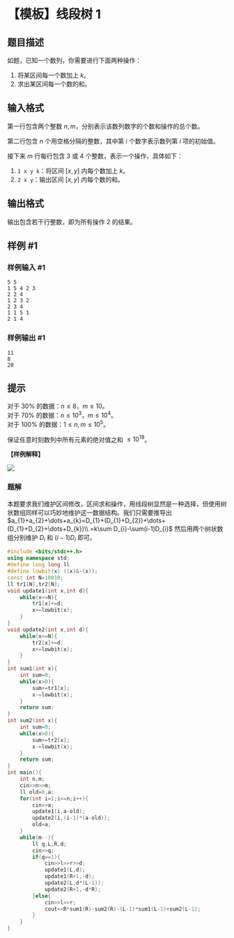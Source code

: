 # 【模板】线段树 1

## 题目描述

如题，已知一个数列，你需要进行下面两种操作：

1. 将某区间每一个数加上 $k$。
2. 求出某区间每一个数的和。

## 输入格式

第一行包含两个整数 $n, m$，分别表示该数列数字的个数和操作的总个数。

第二行包含 $n$ 个用空格分隔的整数，其中第 $i$ 个数字表示数列第 $i$ 项的初始值。

接下来 $m$ 行每行包含 $3$ 或 $4$ 个整数，表示一个操作，具体如下：

1. `1 x y k`：将区间 $[x, y]$ 内每个数加上 $k$。
2. `2 x y`：输出区间 $[x, y]$ 内每个数的和。

## 输出格式

输出包含若干行整数，即为所有操作 2 的结果。

## 样例 #1

### 样例输入 #1

```
5 5
1 5 4 2 3
2 2 4
1 2 3 2
2 3 4
1 1 5 1
2 1 4
```

### 样例输出 #1

```
11
8
20
```

## 提示

对于 $30\%$ 的数据：$n \le 8$，$m \le 10$。  
对于 $70\%$ 的数据：$n \le {10}^3$，$m \le {10}^4$。  
对于 $100\%$ 的数据：$1 \le n, m \le {10}^5$。

保证任意时刻数列中所有元素的绝对值之和 $\le {10}^{18}$。

**【样例解释】**

![](https://cdn.luogu.com.cn/upload/pic/2251.png)

### 题解
本题要求我们维护区间修改，区间求和操作，用线段树显然是一种选择，但使用树状数组同样可以巧妙地维护这一数据结构。我们只需要推导出
$a_{1}+a_{2}+\dots+a_{k}=D_{1}+(D_{1}+D_{2})+\dots+(D_{1}+D_{2}+\dots+D_{k})\\ =k\sum D_{i}-\sum(i-1)D_{i}$
然后用两个树状数组分别维护 $D_{i}$ 和 $(i-1)D_{i}$ 即可。

```cpp
#include <bits/stdc++.h>
using namespace std;
#define long long ll
#define lowbit(x) ((x)&-(x));
const int N=10010;
ll tr1[N],tr2[N];
void update1(int x,int d){
	while(x<=N){
		tr1[x]+=d;
		x+=lowbit(x);
	}
}
void update2(int x,int d){
	while(x<=N){
		tr2[x]+=d;
		x+=lowbit(x);
	}
}
int sum1(int x){
	int sum=0;
	while(x>0){
		sum+=tr1[x];
		x-=lowbit(x);
	}
	return sum;
}
int sum2(int x){
	int sum=0;
	while(x>0){
		sum+=tr2[x];
		x-=lowbit(x);
	}
	return sum;
}
int main(){
	int n,m;
	cin>>n>>m;
	ll old=0,a;
	for(int i=1;i<=n;i++){
		cin>>a;
		update1(i,a-old);
		update2(i,(i-1)*(a-old));
		old=a;
	}
	while(m--){
		ll q,L,R,d;
		cin>>q;
		if(q==1){
			cin>>l>>r>>d;
			update1(L,d);
			update1(R+1,-d);
			update2(L,d*(L-1));
			update2(R+1,-d*R);
		}else{
			cin>>l>>r;
			cout<<R*sum1(R)-sum2(R)-(L-1)*sum1(L-1)+sum2(L-1);
		}
	}
}
```